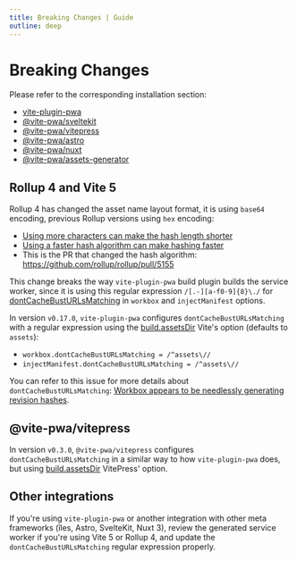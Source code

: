 ```yaml
---
title: Breaking Changes | Guide
outline: deep
---
```


# Breaking Changes

Please refer to the corresponding installation section:
- [vite-plugin-pwa](https://github.com/vite-pwa/vite-plugin-pwa#-install)
- [@vite-pwa/sveltekit](https://github.com/vite-pwa/sveltekit#-install)
- [@vite-pwa/vitepress](https://github.com/vite-pwa/vitepress#-install)
- [@vite-pwa/astro](https://github.com/vite-pwa/astro#-install)
- [@vite-pwa/nuxt](https://github.com/vite-pwa/nuxt#-install)
- [@vite-pwa/assets-generator](https://github.com/vite-pwa/assets-generator#-install)

## Rollup 4 and Vite 5

Rollup 4 has changed the asset name layout format, it is using `base64` encoding, previous Rollup versions using `hex` encoding:
- [Using more characters can make the hash length shorter](https://github.com/rollup/rollup/issues/4803)
- [Using a faster hash algorithm can make hashing faster](https://github.com/rollup/rollup/issues/4626)
- This is the PR that changed the hash algorithm: https://github.com/rollup/rollup/pull/5155

This change breaks the way `vite-plugin-pwa` build plugin builds the service worker, since it is using this regular expression `/[.-][a-f0-9]{8}\./` for [dontCacheBustURLsMatching](https://developer.chrome.com/docs/workbox/reference/workbox-build/) in `workbox` and `injectManifest` options.

In version `v0.17.0`, `vite-plugin-pwa` configures `dontCacheBustURLsMatching` with a regular expression using the [build.assetsDir](https://vitejs.dev/config/build-options.html#build-assetsdir) Vite's option (defaults to `assets`):
- `workbox.dontCacheBustURLsMatching = /^assets\//`
- `injectManifest.dontCacheBustURLsMatching = /^assets\//`

You can refer to this issue for more details about `dontCacheBustURLsMatching`: [Workbox appears to be needlessly generating revision hashes](https://github.com/vite-pwa/vite-plugin-pwa/issues/163). 

## @vite-pwa/vitepress

In version `v0.3.0`, `@vite-pwa/vitepress` configures `dontCacheBustURLsMatching` in a similar way to how `vite-plugin-pwa` does, but using [build.assetsDir](https://vitepress.dev/reference/site-config#assetsdir) VitePress' option.

## Other integrations

If you're using `vite-plugin-pwa` or another integration with other meta frameworks (îles, Astro, SvelteKit, Nuxt 3), review the generated service worker if you're using Vite 5 or Rollup 4, and update the `dontCacheBustURLsMatching` regular expression properly.
